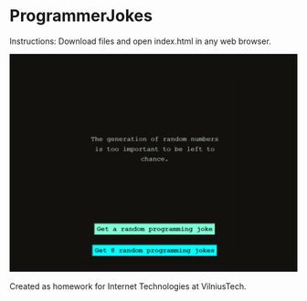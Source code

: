 # ProgrammerJokes

Instructions:
Download files and open index.html in any web browser.

![alt text](https://github.com/SantaKolosovska/ProgrammerJokes/blob/main/progJoke1.png)



Created as homework for Internet Technologies at VilniusTech. 
